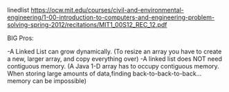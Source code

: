 linedlist
https://ocw.mit.edu/courses/civil-and-environmental-engineering/1-00-introduction-to-computers-and-engineering-problem-solving-spring-2012/recitations/MIT1_00S12_REC_12.pdf

BIG Pros:

-A Linked List can grow dynamically.
(To resize an array you have to create a new, larger array, and copy everything over)
-A linked list does NOT need contiguous memory.
(A Java 1-D array has to occupy contiguous memory. When storing large amounts of data,finding back-to-back-to-back… memory can be impossible)
